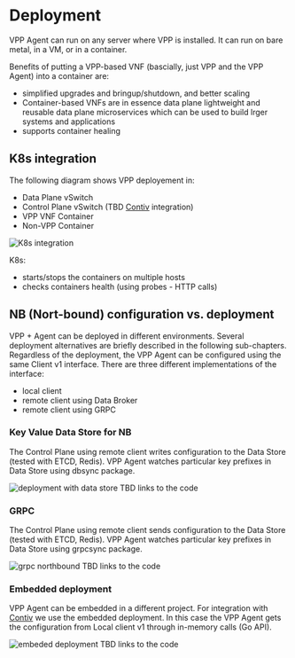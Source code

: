 # Deployment

VPP Agent can run on any server where VPP is installed. It can run on bare
metal, in a VM, or in a container.
 
Benefits of putting a VPP-based VNF (bascially, just VPP and the VPP Agent) 
into a container are:
 * simplified upgrades and bringup/shutdown, and better scaling  
 * Container-based VNFs are in essence data plane lightweight and reusable 
   data plane microservices which can be used to build lrger systems and 
   applications
 * supports container healing 
 
## K8s integration
The following diagram shows VPP deployement in:
- Data Plane vSwitch
- Control Plane vSwitch (TBD [Contiv](http://contiv.github.io/) integration)
- VPP VNF Container
- Non-VPP Container

![K8s integration](imgs/k8s_deployment.png "VPP Agent - K8s integration")

K8s:
- starts/stops the containers on multiple hosts
- checks containers health (using probes - HTTP calls)

## NB (Nort-bound) configuration vs. deployment
VPP + Agent can be deployed in different environments. Several deployment 
alternatives are briefly described in the following sub-chapters. Regardless
of the deployment, the VPP Agent can be configured using the same Client v1
interface. There are three different implementations of the interface:
 - local client
 - remote client using Data Broker
 - remote client using GRPC

### Key Value Data Store for NB
The Control Plane using remote client writes configuration to the Data Store 
(tested with ETCD, Redis). VPP Agent watches particular key prefixes in Data 
Store using dbsync package.

![deployment with data store](imgs/deployment_with_data_store.png)
TBD links to the code

### GRPC 
The Control Plane using remote client sends configuration to the Data Store 
(tested with ETCD, Redis). VPP Agent watches particular key prefixes in Data 
Store using grpcsync package.

![grpc northbound](imgs/deployment_nb_grpc.png)
TBD links to the code

### Embedded deployment
VPP Agent can be embedded in a different project. For integration with 
[Contiv](http://contiv.github.io/) we use the embedded deployment. In this 
case the VPP Agent gets the configuration from Local client v1 through 
in-memory calls (Go API).

![embeded deployment](imgs/deployment_embeded.png)
TBD links to the code